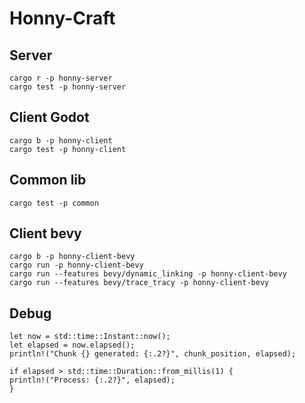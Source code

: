 # Honny-Craft

## Server
```
cargo r -p honny-server
cargo test -p honny-server
```

## Client Godot
```
cargo b -p honny-client
cargo test -p honny-client
```

## Common lib
```
cargo test -p common
```

## Client bevy
```
cargo b -p honny-client-bevy
cargo run -p honny-client-bevy
cargo run --features bevy/dynamic_linking -p honny-client-bevy
cargo run --features bevy/trace_tracy -p honny-client-bevy
```

## Debug
```
let now = std::time::Instant::now();
let elapsed = now.elapsed();
println!("Chunk {} generated: {:.2?}", chunk_position, elapsed);

if elapsed > std::time::Duration::from_millis(1) {
println!("Process: {:.2?}", elapsed);
}
```
